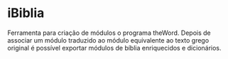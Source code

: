 # iBiblia
Ferramenta para criação de módulos o programa theWord.
Depois de associar um módulo traduzido ao módulo equivalente ao texto grego
original é possível exportar módulos de bíblia enriquecidos e dicionários.
